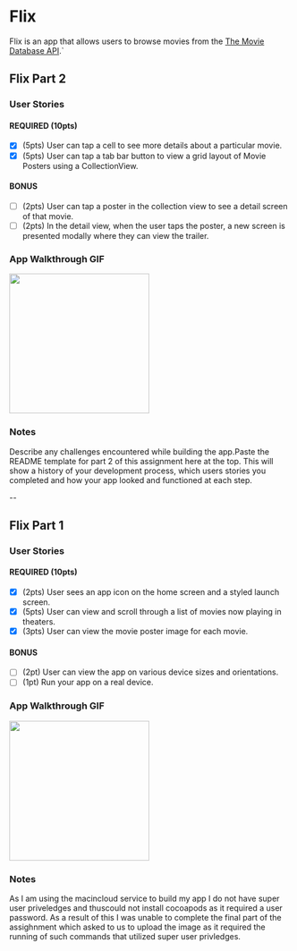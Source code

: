 # Flix

Flix is an app that allows users to browse movies from the [The Movie Database API](http://docs.themoviedb.apiary.io/#).`

## Flix Part 2

### User Stories

#### REQUIRED (10pts)
- [x] (5pts) User can tap a cell to see more details about a particular movie.
- [x] (5pts) User can tap a tab bar button to view a grid layout of Movie Posters using a CollectionView.

#### BONUS
- [ ] (2pts) User can tap a poster in the collection view to see a detail screen of that movie.
- [ ] (2pts) In the detail view, when the user taps the poster, a new screen is presented modally where they can view the trailer.

### App Walkthrough GIF

<img src="https://gph.is/g/E1X53j3" width=250><br>

### Notes
Describe any challenges encountered while building the app.Paste the README template for part 2 of this assignment here at the top. This will show a history of your development process, which users stories you completed and how your app looked and functioned at each step.

--

## Flix Part 1

### User Stories

#### REQUIRED (10pts)
- [x] (2pts) User sees an app icon on the home screen and a styled launch screen.
- [x] (5pts) User can view and scroll through a list of movies now playing in theaters.
- [x] (3pts) User can view the movie poster image for each movie.

#### BONUS
- [ ] (2pt) User can view the app on various device sizes and orientations.
- [ ] (1pt) Run your app on a real device.

### App Walkthrough GIF

<img src="https://media.giphy.com/media/9yVqgGZmlLRgKMiVlv/giphy.gif" width=250><br>

### Notes
As I am using the macincloud service to build my app I do not have super user priveledges and thuscould not install cocoapods as it required a user password. As a result of this I was unable to complete the final part of the assighnment which asked to us to upload the image as it required the running of such commands that utilized super user privledges.
